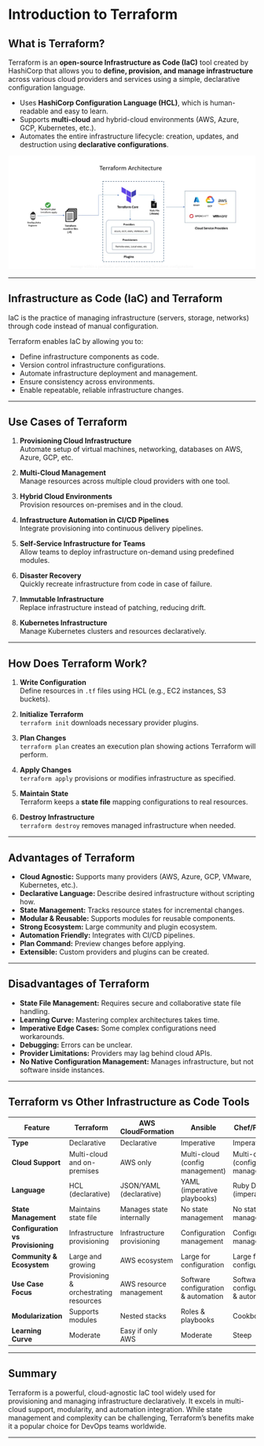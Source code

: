 # Introduction to Terraform

## What is Terraform?

Terraform is an **open-source Infrastructure as Code (IaC)** tool created by HashiCorp that allows you to **define, provision, and manage infrastructure** across various cloud providers and services using a simple, declarative configuration language.

- Uses **HashiCorp Configuration Language (HCL)**, which is human-readable and easy to learn.
- Supports **multi-cloud** and hybrid-cloud environments (AWS, Azure, GCP, Kubernetes, etc.).
- Automates the entire infrastructure lifecycle: creation, updates, and destruction using **declarative configurations**.


![alt text](image.png)

---

## Infrastructure as Code (IaC) and Terraform

IaC is the practice of managing infrastructure (servers, storage, networks) through code instead of manual configuration.

Terraform enables IaC by allowing you to:

- Define infrastructure components as code.
- Version control infrastructure configurations.
- Automate infrastructure deployment and management.
- Ensure consistency across environments.
- Enable repeatable, reliable infrastructure changes.

---

## Use Cases of Terraform

1. **Provisioning Cloud Infrastructure**  
   Automate setup of virtual machines, networking, databases on AWS, Azure, GCP, etc.

2. **Multi-Cloud Management**  
   Manage resources across multiple cloud providers with one tool.

3. **Hybrid Cloud Environments**  
   Provision resources on-premises and in the cloud.

4. **Infrastructure Automation in CI/CD Pipelines**  
   Integrate provisioning into continuous delivery pipelines.

5. **Self-Service Infrastructure for Teams**  
   Allow teams to deploy infrastructure on-demand using predefined modules.

6. **Disaster Recovery**  
   Quickly recreate infrastructure from code in case of failure.

7. **Immutable Infrastructure**  
   Replace infrastructure instead of patching, reducing drift.

8. **Kubernetes Infrastructure**  
   Manage Kubernetes clusters and resources declaratively.

---

## How Does Terraform Work?

1. **Write Configuration**  
   Define resources in `.tf` files using HCL (e.g., EC2 instances, S3 buckets).

2. **Initialize Terraform**  
   `terraform init` downloads necessary provider plugins.

3. **Plan Changes**  
   `terraform plan` creates an execution plan showing actions Terraform will perform.

4. **Apply Changes**  
   `terraform apply` provisions or modifies infrastructure as specified.

5. **Maintain State**  
   Terraform keeps a **state file** mapping configurations to real resources.

6. **Destroy Infrastructure**  
   `terraform destroy` removes managed infrastructure when needed.

---

## Advantages of Terraform

- **Cloud Agnostic:** Supports many providers (AWS, Azure, GCP, VMware, Kubernetes, etc.).
- **Declarative Language:** Describe desired infrastructure without scripting how.
- **State Management:** Tracks resource states for incremental changes.
- **Modular & Reusable:** Supports modules for reusable components.
- **Strong Ecosystem:** Large community and plugin ecosystem.
- **Automation Friendly:** Integrates with CI/CD pipelines.
- **Plan Command:** Preview changes before applying.
- **Extensible:** Custom providers and plugins can be created.

---

## Disadvantages of Terraform

- **State File Management:** Requires secure and collaborative state file handling.
- **Learning Curve:** Mastering complex architectures takes time.
- **Imperative Edge Cases:** Some complex configurations need workarounds.
- **Debugging:** Errors can be unclear.
- **Provider Limitations:** Providers may lag behind cloud APIs.
- **No Native Configuration Management:** Manages infrastructure, but not software inside instances.

---

## Terraform vs Other Infrastructure as Code Tools

| Feature               | Terraform                            | AWS CloudFormation                  | Ansible                             | Chef/Puppet                        |
|-----------------------|------------------------------------|-----------------------------------|-----------------------------------|----------------------------------|
| **Type**              | Declarative                        | Declarative                      | Imperative                        | Imperative                      |
| **Cloud Support**      | Multi-cloud and on-premises       | AWS only                        | Multi-cloud (config management)  | Multi-cloud (config management)  |
| **Language**           | HCL (declarative)                 | JSON/YAML (declarative)          | YAML (imperative playbooks)       | Ruby DSL (imperative)             |
| **State Management**   | Maintains state file               | Manages state internally          | No state management               | No state management              |
| **Configuration vs Provisioning** | Infrastructure provisioning | Infrastructure provisioning       | Configuration management          | Configuration management         |
| **Community & Ecosystem** | Large and growing                | AWS ecosystem                    | Large for configuration           | Large for configuration          |
| **Use Case Focus**     | Provisioning & orchestrating resources | AWS resource management           | Software configuration & automation | Software configuration & automation |
| **Modularization**     | Supports modules                  | Nested stacks                    | Roles & playbooks                  | Cookbooks                       |
| **Learning Curve**     | Moderate                        | Easy if only AWS                  | Moderate                        | Steep                          |

---

## Summary

Terraform is a powerful, cloud-agnostic IaC tool widely used for provisioning and managing infrastructure declaratively. It excels in multi-cloud support, modularity, and automation integration. While state management and complexity can be challenging, Terraform’s benefits make it a popular choice for DevOps teams worldwide.

---


